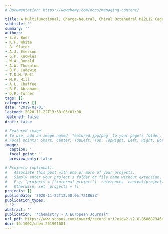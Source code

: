 ```yaml
---
# Documentation: https://wowchemy.com/docs/managing-content/

title: A Multifunctional, Charge-Neutral, Chiral Octahedral M12L12 Cage
subtitle: ''
summary: ''
authors:
- S.A. Boer
- K.F. White
- B. Slater
- A.J. Emerson
- G.P. Knowles
- W.A. Donald
- A.W. Thornton
- B.P. Ladewig
- T.D.M. Bell
- M.R. Hill
- A.L. Chaffee
- B.F. Abrahams
- D.R. Turner
tags: []
categories: []
date: '2019-01-01'
lastmod: 2020-11-22T13:58:05+01:00
featured: false
draft: false

# Featured image
# To use, add an image named `featured.jpg/png` to your page's folder.
# Focal points: Smart, Center, TopLeft, Top, TopRight, Left, Right, BottomLeft, Bottom, BottomRight.
image:
  caption: ''
  focal_point: ''
  preview_only: false

# Projects (optional).
#   Associate this post with one or more of your projects.
#   Simply enter your project's folder or file name without extension.
#   E.g. `projects = ["internal-project"]` references `content/project/deep-learning/index.md`.
#   Otherwise, set `projects = []`.
projects: []
publishDate: '2020-11-22T12:58:05.721063Z'
publication_types:
- '2'
abstract: ''
publication: '*Chemistry - A European Journal*'
url_pdf: https://www.scopus.com/inward/record.uri?eid=2-s2.0-85068734684&doi=10.1002%2fchem.201901681&partnerID=40&md5=52e482ab0350a5eb0ea46ec701367aba
doi: 10.1002/chem.201901681
---
```

